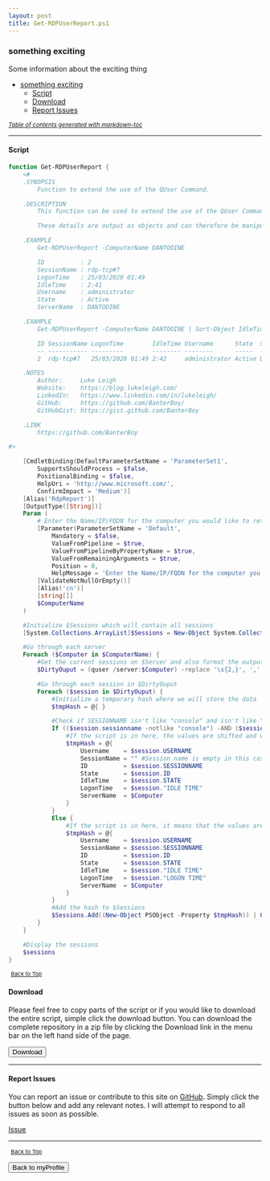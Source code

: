 ```yaml
---
layout: post
title: Get-RDPUserReport.ps1
---
```


### something exciting

Some information about the exciting thing

- [something exciting](#something-exciting)
  - [Script](#script)
  - [Download](#download)
  - [Report Issues](#report-issues)

<small><i><a href='http://ecotrust-canada.github.io/markdown-toc/'>Table of contents generated with markdown-toc</a></i></small>

---

#### Script

```powershell
function Get-RDPUserReport {
	<#
    .SYNOPSIS
        Function to extend the use of the QUser Command.

    .DESCRIPTION
		This function can be used to extend the use of the QUser Command in order to levy some addition automation. This command will query the Server/s specified and output the session details ( ID, SessionName,LogonTime, IdleTime, Username, State, ServerName).

		These details are output as objects and can therefore be manipulated to use with additional commands.

    .EXAMPLE
		Get-RDPUserReport -ComputerName DANTOOINE

		ID          : 2
		SessionName : rdp-tcp#7
		LogonTime   : 25/03/2020 01:49
		IdleTime    : 2:41
		Username    : administrator
		State       : Active
		ServerName  : DANTOOINE

    .EXAMPLE
        Get-RDPUserReport -ComputerName DANTOOINE | Sort-Object IdleTime | Format-Table -AutoSize

		ID SessionName LogonTime        IdleTime Username      State  ServerName
		-- ----------- ---------        -------- --------      -----  ----------
		2  rdp-tcp#7   25/03/2020 01:49 2:42     administrator Active DANTOOINE

	.NOTES
		Author:     Luke Leigh
		Website:    https://blog.lukeleigh.com/
		LinkedIn:   https://www.linkedin.com/in/lukeleigh/
		GitHub:     https://github.com/BanterBoy/
		GitHubGist: https://gist.github.com/BanterBoy

	.LINK
		https://github.com/BanterBoy

#>

	[CmdletBinding(DefaultParameterSetName = 'ParameterSet1',
		SupportsShouldProcess = $false,
		PositionalBinding = $false,
		HelpUri = 'http://www.microsoft.com/',
		ConfirmImpact = 'Medium')]
	[Alias('RdpReport')]
	[OutputType([String])]
	Param (
        # Enter the Name/IP/FQDN for the computer you would like to retrieve the information from or pipe in a list of computers.
        [Parameter(ParameterSetName = 'Default',
            Mandatory = $false,
            ValueFromPipeline = $true,
            ValueFromPipelineByPropertyName = $true,
            ValueFromRemainingArguments = $true,
            Position = 0,
            HelpMessage = 'Enter the Name/IP/FQDN for the computer you would like to retrieve the information from or pipe in a list of computers.')]
        [ValidateNotNullOrEmpty()]
        [Alias('cn')]
        [string[]]
        $ComputerName
	)

	#Initialize $Sessions which will contain all sessions
	[System.Collections.ArrayList]$Sessions = New-Object System.Collections.ArrayList($null)

	#Go through each server
	Foreach ($Computer in $ComputerName) {
		#Get the current sessions on $Server and also format the output
		$DirtyOuput = (quser /server:$Computer) -replace '\s{2,}', ',' | ConvertFrom-Csv

		#Go through each session in $DirtyOuput
		Foreach ($session in $DirtyOuput) {
			#Initialize a temporary hash where we will store the data
			$tmpHash = @{ }

			#Check if SESSIONNAME isn't like "console" and isn't like "rdp-tcp*"
			If (($session.sessionname -notlike "console") -AND ($session.sessionname -notlike "rdp-tcp*")) {
				#If the script is in here, the values are shifted and we need to match them correctly
				$tmpHash = @{
					Username    = $session.USERNAME
					SessionName = "" #Session name is empty in this case
					ID          = $session.SESSIONNAME
					State       = $session.ID
					IdleTime    = $session.STATE
					LogonTime   = $session."IDLE TIME"
					ServerName  = $Computer
				}
			}
			Else {
				#If the script is in here, it means that the values are correct
				$tmpHash = @{
					Username    = $session.USERNAME
					SessionName = $session.SESSIONNAME
					ID          = $session.ID
					State       = $session.STATE
					IdleTime    = $session."IDLE TIME"
					LogonTime   = $session."LOGON TIME"
					ServerName  = $Computer
				}
			}
			#Add the hash to $Sessions
			$Sessions.Add((New-Object PSObject -Property $tmpHash)) | Out-Null
		}
	}

	#Display the sessions
	$sessions
}
```

<span style="font-size:11px;"><a href="#"><i class="fas fa-caret-up" aria-hidden="true" style="color: white; margin-right:5px;"></i>Back to Top</a></span>

#### Download

Please feel free to copy parts of the script or if you would like to download the entire script, simple click the download button. You can download the complete repository in a zip file by clicking the Download link in the menu bar on the left hand side of the page.

<button class="btn" type="submit" onclick="window.open('/PowerShell/functions/myProfile/Get-RDPUserReport.ps1')">
    <i class="fa fa-cloud-download-alt">
    </i>
        Download
</button>

---

#### Report Issues

You can report an issue or contribute to this site on <a href="https://github.com/BanterBoy/scripts-blog/issues">GitHub</a>. Simply click the button below and add any relevant notes. I will attempt to respond to all issues as soon as possible.

<!-- Place this tag where you want the button to render. -->

<a class="github-button" href="https://github.com/BanterBoy/scripts-blog/issues/new?title=Get-RDPUserReport.ps1&body=There is a problem with this function. Please find details below." data-show-count="true" aria-label="Issue BanterBoy/scripts-blog on GitHub">Issue</a>

---

<span style="font-size:11px;"><a href="#"><i class="fas fa-caret-up" aria-hidden="true" style="color: white; margin-right:5px;"></i>Back to Top</a></span>

<a href="/menu/_pages/myProfile.html">
    <button class="btn">
        <i class='fas fa-reply'>
        </i>
            Back to myProfile
    </button>
</a>

[1]: http://ecotrust-canada.github.io/markdown-toc
[2]: https://github.com/googlearchive/code-prettify
